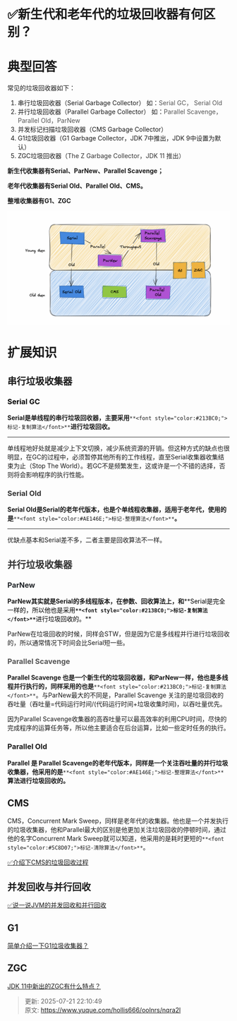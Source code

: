 # ✅新生代和老年代的垃圾回收器有何区别？

# 典型回答


常见的垃圾回收器如下：

1.  串行垃圾回收器（Serial Garbage Collector） 如：<font style="color:rgb(85, 85, 85);">Serial GC， Serial Old</font>
2.  并行垃圾回收器（Parallel Garbage Collector） 如：<font style="color:rgb(85, 85, 85);">Parallel Scavenge，Parallel Old，ParNew</font>
3.  并发标记扫描垃圾回收器（CMS Garbage Collector） 
4.  G1垃圾回收器（G1 Garbage Collector，JDK 7中推出，JDK 9中设置为默认） 
5. ZGC垃圾回收器（<font style="color:rgb(51, 51, 51);background-color:rgb(253, 253, 253);">The Z Garbage Collector，JDK 11 推出）</font>



**新生代收集器有Serial、ParNew、Parallel Scavenge；**

**老年代收集器有Serial Old、Parallel Old、CMS。**

**整堆收集器有G1、ZGC**



![1671864805509-c14c2f9a-33b2-4750-ac63-574578f9cc38.png](./img/RiY4DGULect7cHEx/1671864805509-c14c2f9a-33b2-4750-ac63-574578f9cc38-679338.png)

# 扩展知识
## 串行垃圾收集器
### <font style="color:rgb(0, 0, 0);">Serial GC</font>
**Serial是单线程的串行垃圾回收器，主要采用**`**<font style="color:#213BC0;">标记-复制算法</font>**`**进行垃圾回收。**

****

单线程地好处就是减少上下文切换，减少系统资源的开销。但这种方式的缺点也很明显，在GC的过程中，必须暂停其他所有的工作线程，直至Serial收集器收集结束为止（Stop The World）。若GC不是频繁发生，这或许是一个不错的选择，否则将会影响程序的执行性能。 



### <font style="color:rgb(51, 51, 51);">Serial Old</font>


**Serial Old是Serial的老年代版本，也是个单线程收集器，适用于老年代，使用的是**`**<font style="color:#AE146E;">标记-整理算法</font>**`**。**

****

优缺点基本和Serial差不多，二者主要是回收算法不一样。

<font style="color:rgb(51, 51, 51);"></font>

## <font style="color:rgb(51, 51, 51);">并行垃圾收集器</font>
### <font style="color:rgb(33, 37, 41);">ParNew</font>


**ParNew其实就是Serial的多线程版本，在参数、回收算法上，和****<font style="color:rgb(0, 0, 0);">Serial是完全一样的，所以他也是采用</font>**`**<font style="color:#213BC0;">标记-复制算法</font>**`**<font style="color:rgb(0, 0, 0);">进行垃圾回收的。</font>**



ParNew在垃圾回收的时候，同样会STW，但是因为它是多线程并行进行垃圾回收的，所以通常情况下时间会比Serial短一些。



### <font style="color:rgb(85, 85, 85);">Parallel Scavenge</font>


**Parallel Scavenge 也是一个新生代的垃圾回收器，和ParNew一样，他也是多线程并行执行的，同样采用的也是**`**<font style="color:#213BC0;">标记-复制算法</font>**`。与ParNew最大的不同是，Parallel Scavenge 关注的是垃圾回收的吞吐量（吞吐量=代码运行时间/(代码运行时间+垃圾收集时间)，以吞吐量优先。



因为Parallel Scavenge收集器的高吞吐量可以最高效率的利用CPU时间，尽快的完成程序的运算任务等，所以他主要适合在后台运算，比如一些定时任务的执行。



### Parallel Old
**Parallel 是 Parallel Scavenge的老年代版本，同样是一个关注吞吐量的并行垃圾收集器，他采用的是**`**<font style="color:#AE146E;">标记-整理算法</font>**`**算法进行垃圾回收的。**



## CMS


CMS，Concurrent Mark Sweep，同样是老年代的收集器。他也是一个并发执行的垃圾收集器，他和Parallel最大的区别是他更加关注垃圾回收的停顿时间，通过他的名字Concurrent Mark Sweep就可以知道，他采用的是耗时更短的`**<font style="color:#5C8D07;">标记-清除算法</font>**`。



[✅介绍下CMS的垃圾回收过程](https://www.yuque.com/hollis666/oolnrs/lh75qbvh58o6xv8s)



## 并发回收与并行回收


[✅说一说JVM的并发回收和并行回收](https://www.yuque.com/hollis666/oolnrs/srfo2k1o2nq4dp7f)



## G1
[简单介绍一下G1垃圾收集器？](https://www.yuque.com/hollis666/oolnrs/hgquufzt6m9psmtp)





## ZGC


[JDK 11中新出的ZGC有什么特点？](https://www.yuque.com/hollis666/oolnrs/qpu0uu6em1ompzeh)



> 更新: 2025-07-21 22:10:49  
> 原文: <https://www.yuque.com/hollis666/oolnrs/nqra2l>